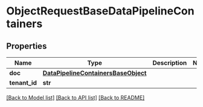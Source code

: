 # ObjectRequestBaseDataPipelineContainers

## Properties
Name | Type | Description | Notes
------------ | ------------- | ------------- | -------------
**doc** | [**DataPipelineContainersBaseObject**](DataPipelineContainersBaseObject.md) |  | 
**tenant_id** | **str** |  | 

[[Back to Model list]](../README.md#documentation-for-models) [[Back to API list]](../README.md#documentation-for-api-endpoints) [[Back to README]](../README.md)

